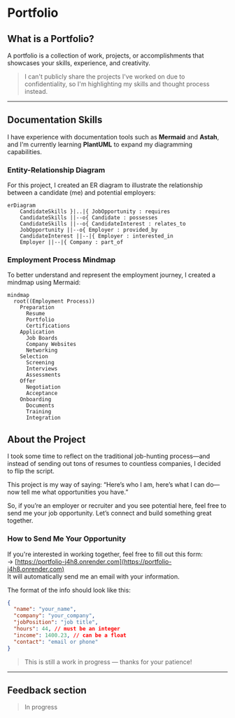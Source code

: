 # Portfolio

## What is a Portfolio?

A portfolio is a collection of work, projects, or accomplishments that showcases your skills, experience, and creativity.

> I can't publicly share the projects I've worked on due to confidentiality, so I'm highlighting my skills and thought process instead.

---

## Documentation Skills

I have experience with documentation tools such as **Mermaid** and **Astah**, and I'm currently learning **PlantUML** to expand my diagramming capabilities.

### Entity-Relationship Diagram

For this project, I created an ER diagram to illustrate the relationship between a candidate (me) and potential employers:

```mermaid
erDiagram
    CandidateSkills }|..|{ JobOpportunity : requires
    CandidateSkills ||--o{ Candidate : possesses
    CandidateSkills ||--o{ CandidateInterest : relates_to
    JobOpportunity ||--o{ Employer : provided_by
    CandidateInterest ||--|{ Employer : interested_in
    Employer ||--|{ Company : part_of
```
### Employment Process Mindmap

To better understand and represent the employment journey, I created a mindmap using Mermaid:
```mermaid
mindmap
  root((Employment Process))
    Preparation
      Resume
      Portfolio
      Certifications
    Application
      Job Boards
      Company Websites
      Networking
    Selection
      Screening
      Interviews
      Assessments
    Offer
      Negotiation
      Acceptance
    Onboarding
      Documents
      Training
      Integration
```

## About the Project

I took some time to reflect on the traditional job-hunting process—and instead of sending out tons of resumes to countless companies, I decided to flip the script.

This project is my way of saying:
“Here’s who I am, here’s what I can do—now tell me what opportunities you have.”

So, if you’re an employer or recruiter and you see potential here, feel free to send me your job opportunity. Let’s connect and build something great together.

### How to Send Me Your Opportunity

If you're interested in working together, feel free to fill out this form:  
-> [https://portfolio-j4h8.onrender.com](https://portfolio-j4h8.onrender.com)  
It will automatically send me an email with your information.

The format of the info should look like this:

```json
{
  "name": "your_name",
  "company": "your_company",
  "jobPosition": "job title",
  "hours": 44, // must be an integer
  "income": 1400.23, // can be a float
  "contact": "email or phone"
}
```

> This is still a work in progress — thanks for your patience!

---

## Feedback section

> In progress